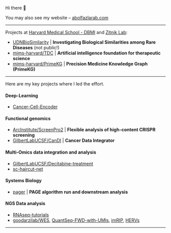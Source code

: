 Hi there 👋

You may also see my website – [abolfazlarab.com](https://abolfazlarab.com/)

<!-- 
![Abe's GitHub stats](https://github-readme-stats.vercel.app/api?username=abearab&show_icons=true&theme=radical)
-->

___
Projects at [Harvard Medical School - DBMI](https://github.com/hms-dbmi) and [Zitnik Lab](https://github.com/mims-harvard):
- [UDNBioSimilarity](https://github.com/abearab/UDNBioSimilarity) | **Investigating Biological Similarities among Rare Diseases** (not public!)
- [mims-harvard/TDC](https://github.com/mims-harvard/TDC) | **Artificial intelligence foundation for therapeutic science**
- [mims-harvard/PrimeKG](https://github.com/mims-harvard/PrimeKG) | **Precision Medicine Knowledge Graph (PrimeKG)**

___
Here are my key projects where I led the effort.

#### Deep-Learning
- [Cancer-Cell-Encoder](https://github.com/abearab/Cancer-Cell-Encoder)

#### Functional genomics
- [ArcInstitute/ScreenPro2](https://github.com/ArcInstitute/ScreenPro2) | **Flexible analysis of high-content CRISPR screening**
- [GilbertLabUCSF/CanDI](https://github.com/GilbertLabUCSF/CanDI) | **Cancer Data Integrator**

#### Multi-Omics data integration and analysis
- [GilbertLabUCSF/Decitabine-treatment](https://github.com/GilbertLabUCSF/Decitabine-treatment)
- [sc-haircut-net](https://github.com/abearab/sc-haircut-net)

#### Systems Biology
- [pager](https://github.com/abearab/pager) | **PAGE algorithm run and downstream analysis**

#### NGS Data analysis
- [RNAseq-tutorials](https://github.com/abearab/RNAseq-tutorials) 
- [goodarzilab/WES](https://github.com/goodarzilab/WES), [QuantSeq-FWD-with-UMIs](https://github.com/abearab/QuantSeq-FWD-with-UMIs), [imRIP](https://github.com/abearab/imRIP), [HERVs](https://github.com/abearab/HERVs)

___

<!-- 
I've used, improved, and then developed a series of pipelines and packages for CRISPR screen analysis. Over time, we agreed to extend and maintain **ScreenPro2**! Here is the history:

<a href="https://github.com/mhorlbeck/ScreenProcessing/">
  <img align="center" src="https://github-readme-stats.vercel.app/api/pin/?username=mhorlbeck&repo=ScreenProcessing&theme=tokyonight" />
</a>
1) 
<a href="https://github.com/abearab/CRISPRi-dual-sgRNA-screens/">
  <img align="center" src="https://github-readme-stats.vercel.app/api/pin/?username=abearab&repo=CRISPRi-dual-sgRNA-screens&theme=tokyonight" />
</a>
2)
<a href="https://github.com/ArcInstitute/ScreenPro2">
  <img align="center" src="https://github-readme-stats.vercel.app/api/pin/?username=ArcInstitute&repo=ScreenPro2&theme=tokyonight" />
</a>
-->
